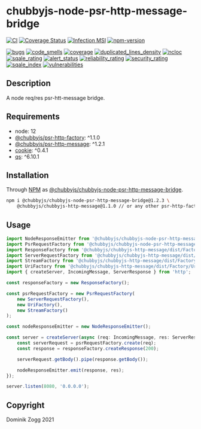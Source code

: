 # chubbyjs-node-psr-http-message-bridge

[![CI](https://github.com/chubbyjs/chubbyjs-node-psr-http-message-bridge/workflows/CI/badge.svg?branch=master)](https://github.com/chubbyjs/chubbyjs-node-psr-http-message-bridge/actions?query=workflow%3ACI)
[![Coverage Status](https://coveralls.io/repos/github/chubbyjs/chubbyjs-node-psr-http-message-bridge/badge.svg?branch=master)](https://coveralls.io/github/chubbyjs/chubbyjs-node-psr-http-message-bridge?branch=master)
[![Infection MSI](https://badge.stryker-mutator.io/github.com/chubbyjs/chubbyjs-node-psr-http-message-bridge/master)](https://dashboard.stryker-mutator.io/reports/github.com/chubbyjs/chubbyjs-node-psr-http-message-bridge/master)
[![npm-version](https://img.shields.io/npm/v/@chubbyjs/chubbyjs-node-psr-http-message-bridge.svg)](https://www.npmjs.com/package/@chubbyjs/chubbyjs-node-psr-http-message-bridge)

[![bugs](https://sonarcloud.io/api/project_badges/measure?project=chubbyjs_chubbyjs-node-psr-http-message-bridge&metric=bugs)](https://sonarcloud.io/dashboard?id=chubbyjs_chubbyjs-node-psr-http-message-bridge)
[![code_smells](https://sonarcloud.io/api/project_badges/measure?project=chubbyjs_chubbyjs-node-psr-http-message-bridge&metric=code_smells)](https://sonarcloud.io/dashboard?id=chubbyjs_chubbyjs-node-psr-http-message-bridge)
[![coverage](https://sonarcloud.io/api/project_badges/measure?project=chubbyjs_chubbyjs-node-psr-http-message-bridge&metric=coverage)](https://sonarcloud.io/dashboard?id=chubbyjs_chubbyjs-node-psr-http-message-bridge)
[![duplicated_lines_density](https://sonarcloud.io/api/project_badges/measure?project=chubbyjs_chubbyjs-node-psr-http-message-bridge&metric=duplicated_lines_density)](https://sonarcloud.io/dashboard?id=chubbyjs_chubbyjs-node-psr-http-message-bridge)
[![ncloc](https://sonarcloud.io/api/project_badges/measure?project=chubbyjs_chubbyjs-node-psr-http-message-bridge&metric=ncloc)](https://sonarcloud.io/dashboard?id=chubbyjs_chubbyjs-node-psr-http-message-bridge)
[![sqale_rating](https://sonarcloud.io/api/project_badges/measure?project=chubbyjs_chubbyjs-node-psr-http-message-bridge&metric=sqale_rating)](https://sonarcloud.io/dashboard?id=chubbyjs_chubbyjs-node-psr-http-message-bridge)
[![alert_status](https://sonarcloud.io/api/project_badges/measure?project=chubbyjs_chubbyjs-node-psr-http-message-bridge&metric=alert_status)](https://sonarcloud.io/dashboard?id=chubbyjs_chubbyjs-node-psr-http-message-bridge)
[![reliability_rating](https://sonarcloud.io/api/project_badges/measure?project=chubbyjs_chubbyjs-node-psr-http-message-bridge&metric=reliability_rating)](https://sonarcloud.io/dashboard?id=chubbyjs_chubbyjs-node-psr-http-message-bridge)
[![security_rating](https://sonarcloud.io/api/project_badges/measure?project=chubbyjs_chubbyjs-node-psr-http-message-bridge&metric=security_rating)](https://sonarcloud.io/dashboard?id=chubbyjs_chubbyjs-node-psr-http-message-bridge)
[![sqale_index](https://sonarcloud.io/api/project_badges/measure?project=chubbyjs_chubbyjs-node-psr-http-message-bridge&metric=sqale_index)](https://sonarcloud.io/dashboard?id=chubbyjs_chubbyjs-node-psr-http-message-bridge)
[![vulnerabilities](https://sonarcloud.io/api/project_badges/measure?project=chubbyjs_chubbyjs-node-psr-http-message-bridge&metric=vulnerabilities)](https://sonarcloud.io/dashboard?id=chubbyjs_chubbyjs-node-psr-http-message-bridge)

## Description

A node req/res psr-htt-message bridge.

## Requirements

 * node: 12
 * [@chubbyjs/psr-http-factory][2]: ^1.1.0
 * [@chubbyjs/psr-http-message][3]: ^1.2.1
 * [cookie][4]: ^0.4.1
 * [qs][5]: ^6.10.1

## Installation

Through [NPM](https://www.npmjs.com) as [@chubbyjs/chubbyjs-node-psr-http-message-bridge][1].

```sh
npm i @chubbyjs/chubbyjs-node-psr-http-message-bridge@1.2.3 \
    @chubbyjs/chubbyjs-http-message@1.1.0 // or any other psr-http-factory implementation
```

## Usage

```ts
import NodeResponseEmitter from '@chubbyjs/chubbyjs-node-psr-http-message-bridge/dist/NodeResponseEmitter';
import PsrRequestFactory from '@chubbyjs/chubbyjs-node-psr-http-message-bridge/dist/PsrRequestFactory';
import ResponseFactory from '@chubbyjs/chubbyjs-http-message/dist/Factory/ResponseFactory';
import ServerRequestFactory from '@chubbyjs/chubbyjs-http-message/dist/Factory/ServerRequestFactory';
import StreamFactory from '@chubbyjs/chubbyjs-http-message/dist/Factory/StreamFactory';
import UriFactory from '@chubbyjs/chubbyjs-http-message/dist/Factory/UriFactory';
import { createServer, IncomingMessage, ServerResponse } from 'http';

const responseFactory = new ResponseFactory();

const psrRequestFactory = new PsrRequestFactory(
    new ServerRequestFactory(),
    new UriFactory(),
    new StreamFactory()
);

const nodeResponseEmitter = new NodeResponseEmitter();

const server = createServer(async (req: IncomingMessage, res: ServerResponse) => {
    const serverRequest = psrRequestFactory.create(req);
    const response = responseFactory.createResponse(200);

    serverRequest.getBody().pipe(response.getBody());

    nodeResponseEmitter.emit(response, res);
});

server.listen(8080, '0.0.0.0');
```

## Copyright

Dominik Zogg 2021

[1]: https://www.npmjs.com/package/@chubbyjs/chubbyjs-node-psr-http-message-bridge

[2]: https://www.npmjs.com/package/@chubbyjs/psr-http-factory
[3]: https://www.npmjs.com/package/@chubbyjs/psr-http-message
[4]: https://www.npmjs.com/package/cookie
[5]: https://www.npmjs.com/package/qs
